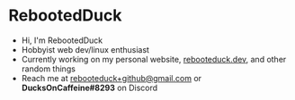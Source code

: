 # RebootedDuck
- Hi, I'm RebootedDuck
- Hobbyist web dev/linux enthusiast
- Currently working on my personal website, [rebooteduck.dev](https://rebooteduck.dev), and other random things
- Reach me at rebooteduck+github@gmail.com or **DucksOnCaffeine#8293** on Discord

<!---
RebootedDuck/RebootedDuck is a ✨ special ✨ repository because its `README.md` (this file) appears on your GitHub profile.
You can click the Preview link to take a look at your changes.
--->
